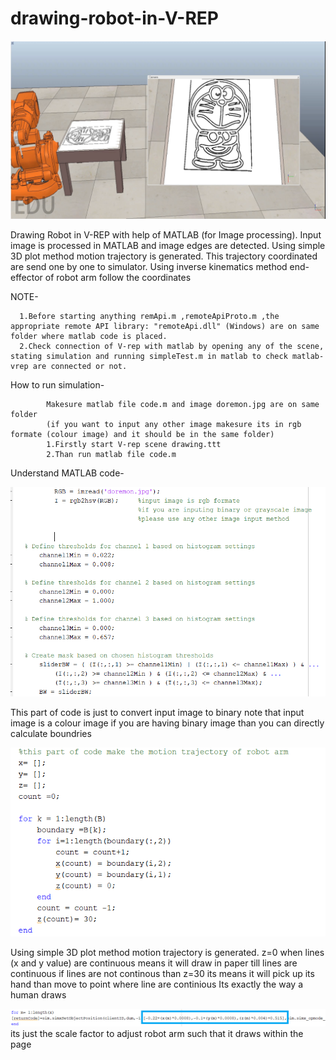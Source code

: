 # drawing-robot-in-V-REP
![](support/draw.PNG)

Drawing Robot in V-REP with help of MATLAB (for Image processing).
Input image is processed in MATLAB and image edges are detected.
Using simple 3D plot method motion trajectory is generated. This trajectory coordinated are send one by one to simulator.
Using inverse kinematics method end-effector of robot arm follow the coordinates

NOTE-

      1.Before starting anything remApi.m ,remoteApiProto.m ,the appropriate remote API library: "remoteApi.dll" (Windows) are on same folder where matlab code is placed.
      2.Check connection of V-rep with matlab by opening any of the scene, stating simulation and running simpleTest.m in matlab to check matlab-vrep are connected or not.

How to run simulation-
             
            Makesure matlab file code.m and image doremon.jpg are on same folder
            (if you want to input any other image makesure its in rgb formate (colour image) and it should be in the same folder)
            1.Firstly start V-rep scene drawing.ttt
            2.Than run matlab file code.m 


Understand MATLAB code-

![](support/change.PNG)

This part of code is just to convert input image to binary 
note that input image is a colour image if you are having binary image than you can directly calculate boundries  



![](support/trajectory.PNG)

Using simple 3D plot method motion trajectory is generated. 
z=0 when lines (x and y value) are continuous means it will draw in paper till lines are continuous
if lines are not continous than z=30 its means it will pick up its hand than move to point where line are continious 
Its exactly the way a human draws

![](support/scale.png)
its just the scale factor to adjust robot arm such that it draws within the page
